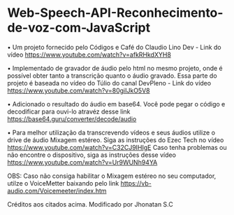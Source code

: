 # Web-Speech-API-Reconhecimento-de-voz-com-JavaScript
• Um projeto fornecido pelo Códigos e Café do Claudio Lino Dev - Link do vídeo  https://www.youtube.com/watch?v=afkRHkdXYH8

• Implementado de gravador de áudio pelo html no mesmo projeto, onde é possível obter tanto a transcrição quanto o áudio gravado.
Essa parte do projeto é baseada no vídeo do Túlio do canal DevPleno - Link do vídeo https://www.youtube.com/watch?v=80giIJkO5V8

• Adicionado o resultado do áudio em base64. Você pode pegar o código e decodificar para ouvi-lo atravéz desse link https://base64.guru/converter/decode/audio

• Para melhor utilização da transcrevendo vídeos e seus áudios utilize o drive de áudio Mixagem estéreo. Siga as instruções do 
Ezec Tech no vídeo https://www.youtube.com/watch?v=C32CJ9IHIgE
Caso tenha problemas ou não encontre o dispositivo, siga as instruções desse vídeo https://www.youtube.com/watch?v=Ur9WUNh94YA

OBS: Caso não consiga habilitar o Mixagem estéreo no seu computador, utilze o VoiceMetter baixando pelo link https://vb-audio.com/Voicemeeter/index.htm

Créditos aos citados acima.
Modificado por Jhonatan S.C
